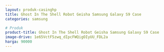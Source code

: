 ```yaml
---
layout: produk-casinghp
title: Ghost In The Shell Robot Geisha Samsung Galaxy S9 Case
categories: samsung

# Produk
product-title: Ghost In The Shell Robot Geisha Samsung Galaxy S9 Case
image-drive: 1e65VctF5zwq_dIpcFWQigOIyUU_FDL2a
harga: 90000
---
```

